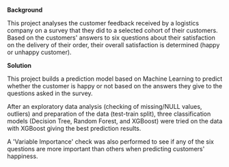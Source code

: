 **Background**

This project analyses the customer feedback received by a logistics company on a survey that they did to a selected cohort of their customers. Based on the customers' answers to six questions about their satisfaction on the delivery of their order, their overall satisfaction is determined (happy or unhappy customer). 

**Solution**

This project builds a prediction model based on Machine Learning to predict whether the customer is happy or not based on the answers they give to the questions asked in the survey. 

After an exploratory data analysis (checking of missing/NULL values, outliers) and preparation of the data (test-train split), three classification models (Decision Tree, Random Forest, and XGBoost) were tried on the data with XGBoost giving the best prediction results. 

A 'Variable Importance' check was also performed to see if any of the six questions are more important than others when predicting customers' happiness.
